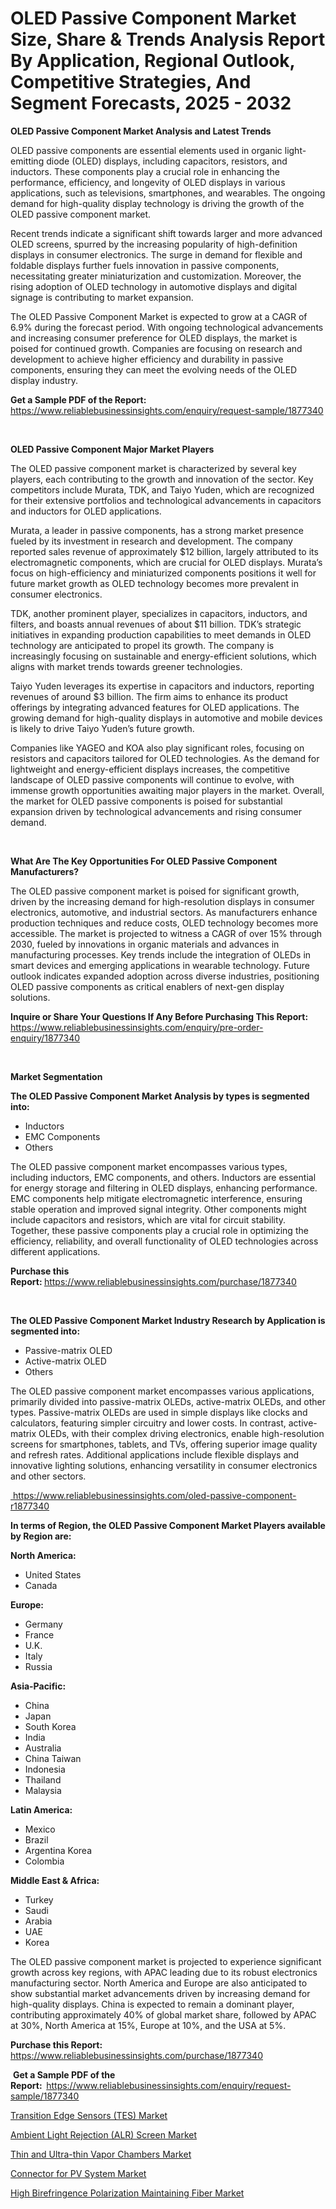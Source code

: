 <p><h1>OLED Passive Component Market Size, Share & Trends Analysis Report By Application, Regional Outlook, Competitive Strategies, And Segment Forecasts, 2025 - 2032</h1></p><p><strong>OLED Passive Component Market Analysis and Latest Trends</strong></p>
<p><p>OLED passive components are essential elements used in organic light-emitting diode (OLED) displays, including capacitors, resistors, and inductors. These components play a crucial role in enhancing the performance, efficiency, and longevity of OLED displays in various applications, such as televisions, smartphones, and wearables. The ongoing demand for high-quality display technology is driving the growth of the OLED passive component market.</p><p>Recent trends indicate a significant shift towards larger and more advanced OLED screens, spurred by the increasing popularity of high-definition displays in consumer electronics. The surge in demand for flexible and foldable displays further fuels innovation in passive components, necessitating greater miniaturization and customization. Moreover, the rising adoption of OLED technology in automotive displays and digital signage is contributing to market expansion.</p><p>The OLED Passive Component Market is expected to grow at a CAGR of 6.9% during the forecast period. With ongoing technological advancements and increasing consumer preference for OLED displays, the market is poised for continued growth. Companies are focusing on research and development to achieve higher efficiency and durability in passive components, ensuring they can meet the evolving needs of the OLED display industry.</p></p>
<p><strong>Get a Sample PDF of the Report:&nbsp;</strong> <a href="https://www.reliablebusinessinsights.com/enquiry/request-sample/1877340?utm_campaign=62&utm_medium=2&utm_source=Github&utm_content=ia&utm_term=13022025&utm_id=oled-passive-component">https://www.reliablebusinessinsights.com/enquiry/request-sample/1877340</a></p>
<p>&nbsp;</p>
<p><strong>OLED Passive Component Major Market Players</strong></p>
<p><p>The OLED passive component market is characterized by several key players, each contributing to the growth and innovation of the sector. Key competitors include Murata, TDK, and Taiyo Yuden, which are recognized for their extensive portfolios and technological advancements in capacitors and inductors for OLED applications.</p><p>Murata, a leader in passive components, has a strong market presence fueled by its investment in research and development. The company reported sales revenue of approximately $12 billion, largely attributed to its electromagnetic components, which are crucial for OLED displays. Murata’s focus on high-efficiency and miniaturized components positions it well for future market growth as OLED technology becomes more prevalent in consumer electronics.</p><p>TDK, another prominent player, specializes in capacitors, inductors, and filters, and boasts annual revenues of about $11 billion. TDK’s strategic initiatives in expanding production capabilities to meet demands in OLED technology are anticipated to propel its growth. The company is increasingly focusing on sustainable and energy-efficient solutions, which aligns with market trends towards greener technologies.</p><p>Taiyo Yuden leverages its expertise in capacitors and inductors, reporting revenues of around $3 billion. The firm aims to enhance its product offerings by integrating advanced features for OLED applications. The growing demand for high-quality displays in automotive and mobile devices is likely to drive Taiyo Yuden’s future growth.</p><p>Companies like YAGEO and KOA also play significant roles, focusing on resistors and capacitors tailored for OLED technologies. As the demand for lightweight and energy-efficient displays increases, the competitive landscape of OLED passive components will continue to evolve, with immense growth opportunities awaiting major players in the market. Overall, the market for OLED passive components is poised for substantial expansion driven by technological advancements and rising consumer demand.</p></p>
<p>&nbsp;</p>
<p><strong>What Are The Key Opportunities For OLED Passive Component Manufacturers?</strong></p>
<p><p>The OLED passive component market is poised for significant growth, driven by the increasing demand for high-resolution displays in consumer electronics, automotive, and industrial sectors. As manufacturers enhance production techniques and reduce costs, OLED technology becomes more accessible. The market is projected to witness a CAGR of over 15% through 2030, fueled by innovations in organic materials and advances in manufacturing processes. Key trends include the integration of OLEDs in smart devices and emerging applications in wearable technology. Future outlook indicates expanded adoption across diverse industries, positioning OLED passive components as critical enablers of next-gen display solutions.</p></p>
<p><strong>Inquire or Share Your Questions If Any Before Purchasing This Report:</strong> <a href="https://www.reliablebusinessinsights.com/enquiry/pre-order-enquiry/1877340?utm_campaign=62&utm_medium=2&utm_source=Github&utm_content=ia&utm_term=13022025&utm_id=oled-passive-component">https://www.reliablebusinessinsights.com/enquiry/pre-order-enquiry/1877340</a></p>
<p>&nbsp;</p>
<p><strong>Market Segmentation</strong></p>
<p><strong>The OLED Passive Component Market Analysis by types is segmented into:</strong></p>
<p><ul><li>Inductors</li><li>EMC Components</li><li>Others</li></ul></p>
<p><p>The OLED passive component market encompasses various types, including inductors, EMC components, and others. Inductors are essential for energy storage and filtering in OLED displays, enhancing performance. EMC components help mitigate electromagnetic interference, ensuring stable operation and improved signal integrity. Other components might include capacitors and resistors, which are vital for circuit stability. Together, these passive components play a crucial role in optimizing the efficiency, reliability, and overall functionality of OLED technologies across different applications.</p></p>
<p><strong>Purchase this Report:&nbsp;</strong><a href="https://www.reliablebusinessinsights.com/purchase/1877340?utm_campaign=62&utm_medium=2&utm_source=Github&utm_content=ia&utm_term=13022025&utm_id=oled-passive-component">https://www.reliablebusinessinsights.com/purchase/1877340</a></p>
<p>&nbsp;</p>
<p><strong>The OLED Passive Component Market Industry Research by Application is segmented into:</strong></p>
<p><ul><li>Passive-matrix OLED</li><li>Active-matrix OLED</li><li>Others</li></ul></p>
<p><p>The OLED passive component market encompasses various applications, primarily divided into passive-matrix OLEDs, active-matrix OLEDs, and other types. Passive-matrix OLEDs are used in simple displays like clocks and calculators, featuring simpler circuitry and lower costs. In contrast, active-matrix OLEDs, with their complex driving electronics, enable high-resolution screens for smartphones, tablets, and TVs, offering superior image quality and refresh rates. Additional applications include flexible displays and innovative lighting solutions, enhancing versatility in consumer electronics and other sectors.</p></p>
<p><a href="https://www.reliablebusinessinsights.com/oled-passive-component-r1877340?utm_campaign=62&utm_medium=2&utm_source=Github&utm_content=ia&utm_term=13022025&utm_id=oled-passive-component">&nbsp;https://www.reliablebusinessinsights.com/oled-passive-component-r1877340</a></p>
<p><strong>In terms of Region, the OLED Passive Component Market Players available by Region are:</strong></p>
<p>
    <p> <strong> North America: </strong>
        <ul>
            <li>United States</li>
            <li>Canada</li>
        </ul>
        </p> 
    <p> <strong> Europe: </strong>
        <ul>
            <li>Germany</li>
            <li>France</li>
            <li>U.K.</li>
            <li>Italy</li>
            <li>Russia</li>
        </ul>
        </p> 
    <p> <strong> Asia-Pacific: </strong>
        <ul>
            <li>China</li>
            <li>Japan</li>
            <li>South Korea</li>
            <li>India</li>
            <li>Australia</li>
            <li>China Taiwan</li>
            <li>Indonesia</li>
            <li>Thailand</li>
            <li>Malaysia</li>
        </ul>
        </p> 
    <p> <strong> Latin America: </strong>
        <ul>
            <li>Mexico</li>
            <li>Brazil</li>
            <li>Argentina Korea</li>
            <li>Colombia</li>
        </ul>
        </p> 
    <p> <strong> Middle East & Africa: </strong>
        <ul>
            <li>Turkey</li>
            <li>Saudi</li>
            <li>Arabia</li>
            <li>UAE</li>
            <li>Korea</li>
        </ul>
    </p>
    </p>
<p><p>The OLED passive component market is projected to experience significant growth across key regions, with APAC leading due to its robust electronics manufacturing sector. North America and Europe are also anticipated to show substantial market advancements driven by increasing demand for high-quality displays. China is expected to remain a dominant player, contributing approximately 40% of global market share, followed by APAC at 30%, North America at 15%, Europe at 10%, and the USA at 5%.</p></p>
<p><strong>Purchase this Report: </strong><a href="https://www.reliablebusinessinsights.com/purchase/1877340?utm_campaign=62&utm_medium=2&utm_source=Github&utm_content=ia&utm_term=13022025&utm_id=oled-passive-component">https://www.reliablebusinessinsights.com/purchase/1877340</a></p>
<p>&nbsp;<strong>Get a Sample PDF of the Report:&nbsp;&nbsp;</strong><a href="https://www.reliablebusinessinsights.com/enquiry/request-sample/1877340?utm_campaign=62&utm_medium=2&utm_source=Github&utm_content=ia&utm_term=13022025&utm_id=oled-passive-component">https://www.reliablebusinessinsights.com/enquiry/request-sample/1877340</a></p>
<p><strong></strong></p>
<p><p><a href="https://github.com/ugurgyuri/Market-Research-Report-List-1/blob/main/transition-edge-sensors-tes-market.md?utm_campaign=62&utm_medium=2&utm_source=Github&utm_content=ia&utm_term=13022025&utm_id=oled-passive-component">Transition Edge Sensors (TES) Market</a></p><p><a href="https://github.com/miottaredlin79/Market-Research-Report-List-1/blob/main/ambient-light-rejection-alr-screen-market.md?utm_campaign=62&utm_medium=2&utm_source=Github&utm_content=ia&utm_term=13022025&utm_id=oled-passive-component">Ambient Light Rejection (ALR) Screen Market</a></p><p><a href="https://github.com/vilolakoreni/Market-Research-Report-List-1/blob/main/thin-and-ultra-thin-vapor-chambers-market.md?utm_campaign=62&utm_medium=2&utm_source=Github&utm_content=ia&utm_term=13022025&utm_id=oled-passive-component">Thin and Ultra-thin Vapor Chambers Market</a></p><p><a href="https://github.com/rrapajecundi/Market-Research-Report-List-1/blob/main/connector-for-pv-system-market.md?utm_campaign=62&utm_medium=2&utm_source=Github&utm_content=ia&utm_term=13022025&utm_id=oled-passive-component">Connector for PV System Market</a></p><p><a href="https://github.com/paljuhubeyde/Market-Research-Report-List-1/blob/main/high-birefringence-polarization-maintaining-fiber-market.md?utm_campaign=62&utm_medium=2&utm_source=Github&utm_content=ia&utm_term=13022025&utm_id=oled-passive-component">High Birefringence Polarization Maintaining Fiber Market</a></p></p>